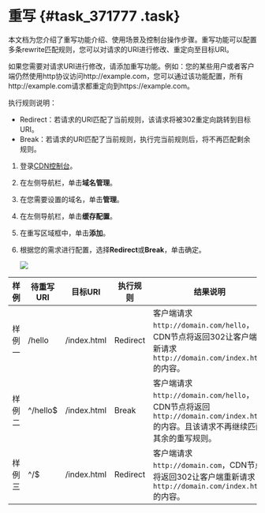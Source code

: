 # 重写 {#task_371777 .task}

本文档为您介绍了重写功能介绍、使用场景及控制台操作步骤。重写功能可以配置多条rewrite匹配规则，您可以对请求的URI进行修改、重定向至目标URI。

如果您需要对请求URI进行修改，请添加重写功能。例如：您的某些用户或者客户端仍然使用http协议访问http://example.com，您可以通过该功能配置，所有http://example.com请求都重定向到https://example.com。

执行规则说明：

-   Redirect：若请求的URI匹配了当前规则，该请求将被302重定向跳转到目标URI。
-   Break：若请求的URI匹配了当前规则，执行完当前规则后，将不再匹配剩余规则。

1.  登录[CDN控制台](https://cdn.console.aliyun.com/overview)。
2.  在左侧导航栏，单击**域名管理**。
3.  在您需要设置的域名，单击**管理**。
4.  在左侧导航栏，单击**缓存配置**。
5.  在重写区域框中，单击**添加**。
6.  根据您的需求进行配置，选择**Redirect**或**Break**，单击确定。 

    ![](http://static-aliyun-doc.oss-cn-hangzhou.aliyuncs.com/assets/img/301874/156014891948038_zh-CN.png)


|样例|待重写URI|目标URI|执行规则|结果说明|
|--|------|-----|----|----|
|样例一|/hello|/index.html|Redirect|客户端请求`http://domain.com/hello`，CDN节点将返回302让客户端重新请求`http://domain.com/index.html`的内容。|
|样例二|^/hello$|/index.html|Break|客户端请求`http://domain.com/hello`，CDN节点将返回`http://domain.com/index.html`的内容。且该请求不再继续匹配其余的重写规则。|
|样例三|^/$|/index.html|Redirect|客户端请求`http://domain.com`，CDN节点将返回302让客户端重新请求`http://domain.com/index.html`的内容。|


